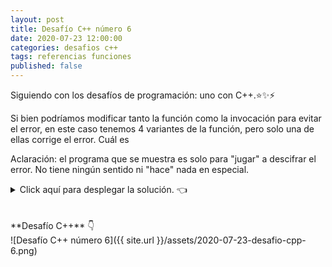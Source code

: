 ```yaml
---
layout: post
title: Desafío C++ número 6
date: 2020-07-23 12:00:00
categories: desafios c++
tags: referencias funciones
published: false
---
```


Siguiendo con los desafíos de programación: uno con C++.⭐️✨⚡️

Si bien podríamos modificar tanto la función como la invocación para evitar el error, en este caso tenemos 4 variantes de la función, pero solo una de ellas corrige el error. Cuál es

Aclaración: el programa que se muestra es solo para "jugar" a descifrar el error. No tiene ningún sentido ni "hace" nada en especial.


<details><summary>Click aquí para desplegar la solución. 👈</summary>
<br />✅ La respuesta correcta es la B.
<br />
<br />✏️ Explicación:
<br />
<br /> El código original ocasiona un error debido a que la función recibe el primer parámetro por referencia, pero en la invocación se está pasando como argumento la expresión a+b. Esta operación genera un valor temporal (con el resultado de a+b) que se descarta tan pronto la expresión es usada, por lo que no es posible crear una referencia a él.
<br />
<br />❌ A. Además de que no soluciona el error antedicho, no corresponde poner una instrucción return debido a que la función es de tipo void.
<br />✔️ B. Esta es la opción correcta. Aunque el argumento a+b sigue estando almacenado de manera temporal, const extiende su tiempo de vida, permitiendo leer ese valor (mas no modificarlo) dentro de la función.
<br />❌ C. En esta opción se indica que todos los parámetros sean pasados por referencia, lo cual altera el resultado final sin corregir el error.
<br />❌ D. Cambiar el tipo de la función y hacer que retorne un valor entero no soluciona el problema.
<br />
<br /><div markdown="1">💻 [Código ejecutable](https://repl.it/@programacionde1/C-Desafio-6){:target="_blank"}
  </div>
<br />
<div markdown="1">![Solución al desafío]({{ site.url }}/assets/2020-07-23-desafio-cpp-6-solucion.png)
  </div></details>

<br />
<br />
**Desafío C++** 👇
<br />
![Desafío C++ número 6]({{ site.url }}/assets/2020-07-23-desafio-cpp-6.png)


